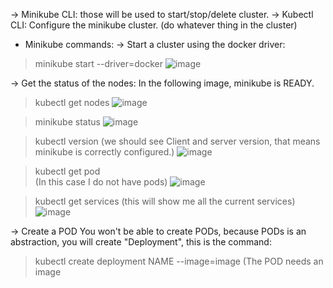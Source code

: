 -> Minikube CLI: those will be used to start/stop/delete cluster.
-> Kubectl CLI: Configure the minikube cluster. (do whatever thing in the cluster)


* Minikube commands:
-> Start a cluster using the docker driver:
> minikube start --driver=docker 
![image](https://user-images.githubusercontent.com/4542664/127006369-9b522a0b-2d14-46fd-8aa2-ef304aea2383.png)


-> Get the status of the nodes:
In the following image, minikube is READY.
> kubectl get nodes
![image](https://user-images.githubusercontent.com/4542664/127025100-21e1a207-ae14-425c-89d8-06e6123ea2c1.png)


> minikube status
![image](https://user-images.githubusercontent.com/4542664/127176469-df8d80a2-77d4-4f5a-b79a-f404f36e9ae4.png)

> kubectl version  (we should see Client and server version, that means minikube is correctly configured.)
![image](https://user-images.githubusercontent.com/4542664/127176675-8e5110a2-5836-4d0a-823d-48606a4e0fc6.png)

> kubectl get pod  
(In this case I do not have pods)
![image](https://user-images.githubusercontent.com/4542664/127177633-24f2b39f-788e-4e35-8f97-cded9ef29569.png)

> kubectl get services
(this will show me all the current services)
![image](https://user-images.githubusercontent.com/4542664/127178245-5572d13d-cbd7-4a1b-a592-81e7f039fc05.png)

-> Create a POD
You won't be able to create PODs, because PODs is an abstraction, you will create "Deployment", this is the command:
> kubectl create deployment NAME --image=image 
(The POD needs an image

> 
